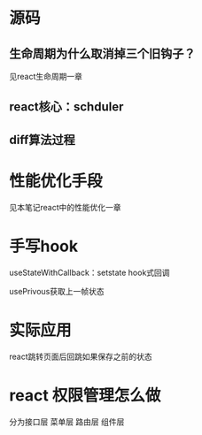 # 源码



## 生命周期为什么取消掉三个旧钩子？
见react生命周期一章

## react核心：schduler

## diff算法过程



# 性能优化手段
见本笔记react中的性能优化一章


# 手写hook

useStateWithCallback：setstate hook式回调


usePrivous获取上一帧状态


# 实际应用

react跳转页面后回跳如果保存之前的状态

# react 权限管理怎么做
分为接口层 菜单层 路由层 组件层

